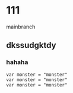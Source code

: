 # 111
mainbranch
## dkssudgktdy
### hahaha
```
var monster = "monster"
var monster = "monster"
var monster = "monster"
```
